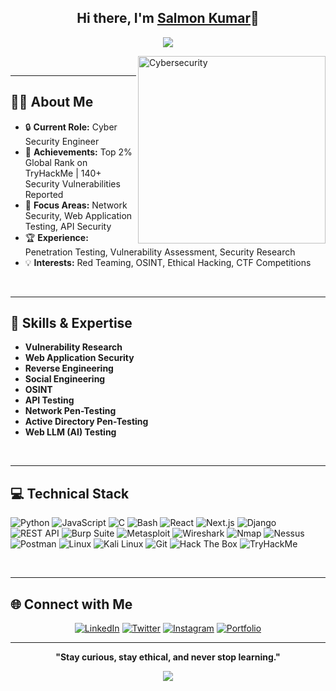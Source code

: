 <h2 align="center">Hi there, I'm <a href="https://github.com/MrRocketttt">Salmon Kumar</a>👋</h2>

<p align="center">
  <a href="https://github.com/MrRocketttt">
    <img src="https://readme-typing-svg.demolab.com?font=Fira+Code&size=40&duration=2000&pause=500&color=F77B33&center=true&vCenter=true&width=900&lines=Ethical+Hacker;Security+Researcher;Bug+Bounty+Hunter">
  </a>
</p>

<img align="right" alt="Cybersecurity" width="300" src="https://user-images.githubusercontent.com/74038190/225813708-98b745f2-7d22-48cf-9150-083f1b00d6c9.gif">


<br clear="center"/>

---

## 👨‍💻 About Me

- 🔒 **Current Role:** Cyber Security Engineer
- 🎯 **Achievements:** Top 2% Global Rank on TryHackMe | 140+ Security Vulnerabilities Reported
- 📍 **Focus Areas:** Network Security, Web Application Testing, API Security
- 🏆 **Experience:** Penetration Testing, Vulnerability Assessment, Security Research
- 💡 **Interests:** Red Teaming, OSINT, Ethical Hacking, CTF Competitions

<br clear="right"/>

---

## 🔑 Skills & Expertise

- **Vulnerability Research**
- **Web Application Security**
- **Reverse Engineering**
- **Social Engineering**
- **OSINT**
- **API Testing**
- **Network Pen-Testing**
- **Active Directory Pen-Testing**
- **Web LLM (AI) Testing**

<br clear="left"/>

---

## 💻 Technical Stack

![Python](https://img.shields.io/badge/Python-14354C?style=for-the-badge&logo=python&logoColor=white)
![JavaScript](https://img.shields.io/badge/JavaScript-F7DF1E?style=for-the-badge&logo=javascript&logoColor=black)
![C](https://img.shields.io/badge/C-00599C?style=for-the-badge&logo=c&logoColor=white)
![Bash](https://img.shields.io/badge/Bash-4EAA25?style=for-the-badge&logo=gnu-bash&logoColor=white)
![React](https://img.shields.io/badge/React-20232A?style=for-the-badge&logo=react&logoColor=61DAFB)
![Next.js](https://img.shields.io/badge/Next.js-000000?style=for-the-badge&logo=next.js&logoColor=white)
![Django](https://img.shields.io/badge/Django-092E20?style=for-the-badge&logo=django&logoColor=white)
![REST API](https://img.shields.io/badge/REST%20API-00599C?style=for-the-badge&logo=api&logoColor=white)
![Burp Suite](https://img.shields.io/badge/Burp_Suite-FF6600?style=for-the-badge&logo=portswigger&logoColor=white)
![Metasploit](https://img.shields.io/badge/Metasploit-2596CD?style=for-the-badge&logo=metasploit&logoColor=white)
![Wireshark](https://img.shields.io/badge/Wireshark-1679A7?style=for-the-badge&logo=wireshark&logoColor=white)
![Nmap](https://img.shields.io/badge/Nmap-4682B4?style=for-the-badge&logo=nmap&logoColor=white)
![Nessus](https://img.shields.io/badge/Nessus-00C176?style=for-the-badge&logoColor=white)
![Postman](https://img.shields.io/badge/Postman-FF6C37?style=for-the-badge&logo=postman&logoColor=white)
![Linux](https://img.shields.io/badge/Linux-FCC624?style=for-the-badge&logo=linux&logoColor=black)
![Kali Linux](https://img.shields.io/badge/Kali_Linux-557C94?style=for-the-badge&logo=kali-linux&logoColor=white)
![Git](https://img.shields.io/badge/Git-F05032?style=for-the-badge&logo=git&logoColor=white)
![Hack The Box](https://img.shields.io/badge/-HackTheBox-9FEF00?style=for-the-badge&logo=hackthebox&logoColor=white)
![TryHackMe](https://img.shields.io/badge/-TryHackMe-212C42?style=for-the-badge&logo=tryhackme&logoColor=white)

<br clear="center"/>

---

## 🌐 Connect with Me

<div align="center">
  
[![LinkedIn](https://img.shields.io/badge/LinkedIn-blue?style=for-the-badge&logo=linkedin&logoColor=white)](https://www.linkedin.com/in/mrrockettt)
[![Twitter](https://img.shields.io/badge/Twitter-black?style=for-the-badge&logo=twitter&logoColor=white)](https://x.com/mr_rockettt)
[![Instagram](https://img.shields.io/badge/Instagram-E4405F?style=for-the-badge&logo=instagram&logoColor=white)](https://www.instagram.com/mr_rockettt/)
[![Portfolio](https://img.shields.io/badge/Website-222?style=for-the-badge&logo=githubpages&logoColor=white)](https://mrrockettt.github.io/)

---

<p align="center">
  <strong>"Stay curious, stay ethical, and never stop learning."</strong>
</p>

<p align="center">
  <img src="https://readme-typing-svg.demolab.com?font=Fira+Code&size=26&duration=2500&pause=500&color=F77B33&center=true&vCenter=true&width=650&lines=Hack+the+Planet!" />
</p>
